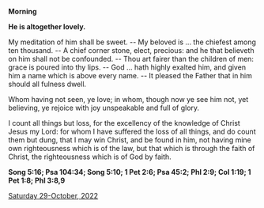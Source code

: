 **Morning**

**He is altogether lovely.**
 
My meditation of him shall be sweet. -- My beloved is ... the chiefest among ten thousand. -- A chief corner stone, elect, precious: and he that believeth on him shall not be confounded. -- Thou art fairer than the children of men: grace is poured into thy lips. -- God ... hath highly exalted him, and given him a name which is above every name. -- It pleased the Father that in him should all fulness dwell.
 
Whom having not seen, ye love; in whom, though now ye see him not, yet believing, ye rejoice with joy unspeakable and full of glory.
 
I count all things but loss, for the excellency of the knowledge of Christ Jesus my Lord: for whom I have suffered the loss of all things, and do count them but dung, that I may win Christ, and be found in him, not having mine own righteousness which is of the law, but that which is through the faith of Christ, the righteousness which is of God by faith.  

**Song 5:16; Psa 104:34; Song 5:10; 1 Pet 2:6; Psa 45:2; Phl 2:9; Col 1:19; 1 Pet 1:8; Phl 3:8,9**

[Saturday 29-October, 2022](https://t.me/daily_light)
